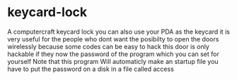 keycard-lock
============

A computercraft keycard lock you can also use your PDA as the keycard
it is very useful for the people who dont want the posibilty to open the doors wirelessly because some codes can be easy to hack this door is only hackable if they now the password of the program which you can set for yourself
Note that this program Will automaticly make an startup file
you have to put the password on a disk in a file called access
